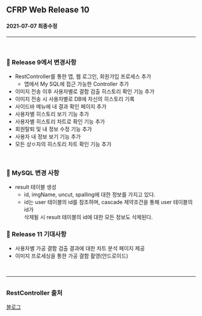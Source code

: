 ## CFRP Web Release 10

#### 2021-07-07 최종수정

***

<br>

### :pushpin: Release 9에서 변경사항

- RestController를 통한 앱, 웹 로그인, 회원가입 프로세스 추가
  - 앱에서 My SQL에 접근 가능한 Controller 추가
- 이미지 전송 이후 사용자별로 결함 검출 히스토리 확인 기능 추가
- 이미지 전송 시 사용자별로 DB에 자신의 히스토리 기록
- 사이드바 메뉴에 내 결과 확인 페이지 추가
- 사용자별 히스토리 보기 기능 추가
- 사용자별 히스토리 차트로 확인 기능 추가
- 회원탈퇴 및 내 정보 수정 기능 추가
- 사용자 내 정보 보기 기능 추가
- 모든 상ㅇ자의 히스토리 차트 확인 기능 추가

<br> 

### :pushpin: MySQL 변경 사항

- result 테이블 생성
  - id, imgName, uncut, spalling에 대한 정보를 가지고 있다.
  - id는 user 테이블의 id를 참조하며, cascade 제약조건을 통해 user 테이블의 id가<br> 삭제될 시 result 테이블의 id에 대한 모든 정보도 삭제된다.

### :pushpin: Release 11 기대사항

- 사용자별 가공 결함 검출 결과에 대한 차트 분석 페이지 제공
- 이미지 프로세싱을 통한 가공 결함 촬영(안드로이드)



<br>

***

## 

### RestController 출처

[블로그](https://ecolumbus.tistory.com/4 ) 